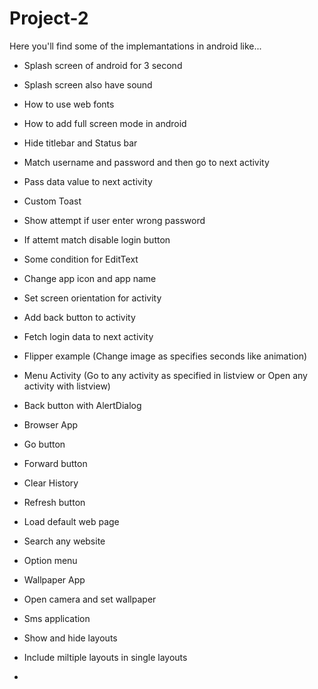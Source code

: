 # Project-2

Here you'll find some of the implemantations in android like...

- Splash screen of android for 3 second
- Splash screen also have sound 
- How to use web fonts
- How to add full screen mode in android
- Hide titlebar and Status bar

- Match username and password and then go to next activity
- Pass data value to next activity
- Custom Toast
- Show attempt if user enter wrong password
- If attemt match disable login button
- Some condition for EditText

- Change app icon and app name
- Set screen orientation for activity
- Add back button to activity

- Fetch login data to next activity
- Flipper example (Change image as specifies seconds like animation)
- Menu Activity (Go to any activity as specified in listview or Open any activity with listview)
- Back button with AlertDialog

- Browser App
- Go button
- Forward button
- Clear History
- Refresh button
- Load default web page
- Search any website 
- Option menu

- Wallpaper App
- Open camera and set wallpaper

- Sms application

- Show and hide layouts 

- Include miltiple layouts in single layouts

-
